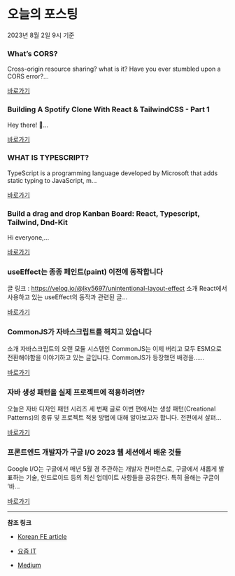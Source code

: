 # 오늘의 포스팅 
2023년 8월 2일 9시 기준 

### What’s CORS? 

 Cross-origin resource sharing? what is it? Have you ever stumbled upon a CORS error?... 

 [바로가기](https://medium.com/@laramo/whats-cors-7cdc2278e6a6?responsesOpen=true&sortBy=REVERSE_CHRON&source=topic_portal_recommended_stories---------0-84----------front_end_development----------72b70281_418e_4ee0_85b8_6af575ae4c4f-------) 

### Building A Spotify Clone With React & TailwindCSS - Part 1 

 Hey there! 👋... 

 [바로가기](https://medium.com/@ngpaulhenry/building-a-spotify-clone-with-react-tailwindcss-part-1-68d90a68d621?responsesOpen=true&sortBy=REVERSE_CHRON&source=topic_portal_recommended_stories---------0-84----------react----------bc9c6c68_7490_4238_9fb9_abe9516ec56c-------) 

### WHAT IS TYPESCRIPT? 

 TypeScript is a programming language developed by Microsoft that adds static typing to JavaScript, m... 

 [바로가기](https://medium.com/@pryncwill819/what-is-typescript-35f4e6f37bd5?responsesOpen=true&sortBy=REVERSE_CHRON&source=topic_portal_recommended_stories---------0-84----------javascript----------a578bf70_5cef_4c86_bce4_d88e68af4e2f-------) 

### Build a drag and drop Kanban Board: React, Typescript, Tailwind, Dnd-Kit 

 Hi everyone,... 

 [바로가기](https://medium.com/itnext/build-a-drag-and-drop-kanban-board-react-typescript-tailwind-dnd-kit-ab4ec58593e5?responsesOpen=true&sortBy=REVERSE_CHRON&source=topic_portal_recommended_stories---------0-84----------typescript----------533ce9de_e55c_41b2_bcd3_0fbe502b264e-------) 

###  useEffect는 종종 페인트(paint) 이전에 동작합니다 

 글 링크 : https://velog.io/@lky5697/unintentional-layout-effect 소개 React에서 사용하고 있는 useEffect의 동작과 관련된 글... 

 [바로가기](https://kofearticle.substack.com/p/korean-fe-article-useeffect-paint) 

###  CommonJS가 자바스크립트를 해치고 있습니다 

 소개 자바스크립트의 오랜 모듈 시스템인 CommonJS는 이제 버리고 모두 ESM으로 전환해야함을 이야기하고 있는 글입니다. CommonJS가 등장했던 배경을…... 

 [바로가기](https://kofearticle.substack.com/p/korean-fe-article-commonjs) 

### 자바 생성 패턴을 실제 프로젝트에 적용하려면? 

 오늘은 자바 디자인 패턴 시리즈 세 번째 글로 이번 편에서는 생성 패턴(Creational Patterns)의 종류 및 프로젝트 적용 방법에 대해 알아보고자 합니다. 전편에서 살펴... 

 [바로가기](https://yozm.wishket.com/magazine/detail/2155/) 

### 프론트엔드 개발자가 구글 I/O 2023 웹 세션에서 배운 것들 

 Google I/O는 구글에서 매년 5월 경 주관하는 개발자 컨퍼런스로, 구글에서 새롭게 발표하는 기술, 안드로이드 등의 최신 업데이트 사항들을 공유한다. 특히 올해는 구글이 ‘바... 

 [바로가기](https://yozm.wishket.com/magazine/detail/2152/) 

---

**참조 링크**

- [Korean FE article](https://kofearticle.substack.com) 

- [요즘 IT](https://yozm.wishket.com/magazine) 

- [Medium](https://medium.com) 

